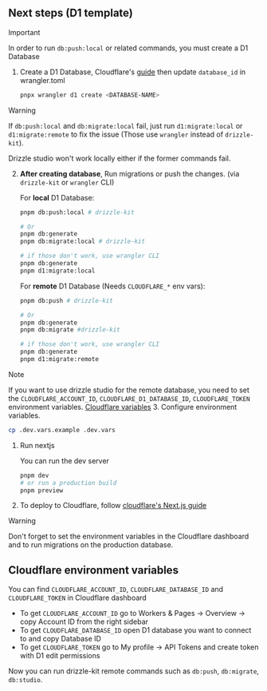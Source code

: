 ## Next steps (D1 template)

> [!IMPORTANT]
> In order to run `db:push:local` or related commands, you must create a D1 Database

1. Create a D1 Database, Cloudflare's [guide](https://developers.cloudflare.com/d1/get-started/#3-create-a-database) then update `database_id` in wrangler.toml

   ```sh
   pnpx wrangler d1 create <DATABASE-NAME>
   ```

> [!WARNING]
> If `db:push:local` and `db:migrate:local` fail, just run `d1:migrate:local` or `d1:migrate:remote` to fix the issue (Those use `wrangler` instead of `drizzle-kit`).
>
> Drizzle studio won't work locally either if the former commands fail.

2. **After creating database**, Run migrations or push the changes. (via `drizzle-kit` or `wrangler` CLI)

   For **local** D1 Database:

   ```sh
   pnpm db:push:local # drizzle-kit
   ```

   ```sh
   # Or
   pnpm db:generate
   pnpm db:migrate:local # drizzle-kit
   ```

   ```sh
   # if those don't work, use wrangler CLI
   pnpm db:generate
   pnpm d1:migrate:local
   ```

   For **remote** D1 Database (Needs `CLOUDFLARE_*` env vars):

   ```sh
   pnpm db:push # drizzle-kit
   ```

   ```sh
   # Or
   pnpm db:generate
   pnpm db:migrate #drizzle-kit
   ```

   ```sh
   # if those don't work, use wrangler CLI
   pnpm db:generate
   pnpm d1:migrate:remote
   ```

> [!NOTE]
> If you want to use drizzle studio for the remote database, you need to set the `CLOUDFLARE_ACCOUNT_ID`, `CLOUDFLARE_D1_DATABASE_ID`, `CLOUDFLARE_TOKEN` environment variables. [Cloudflare variables](#cloudflare-environment-variables) 3. Configure environment variables.

```sh
cp .dev.vars.example .dev.vars
```

1. Run nextjs

   You can run the dev server

   ```sh
   pnpm dev
   # or run a production build
   pnpm preview
   ```

1. To deploy to Cloudflare, follow [cloudflare's Next.js guide](https://developers.cloudflare.com/pages/framework-guides/nextjs/deploy-a-nextjs-site/#connect-your-application-to-the-github-repository-via-the-cloudflare-dashboard)

> [!WARNING]
> Don't forget to set the environment variables in the Cloudflare dashboard and to run migrations on the production database.

## Cloudflare environment variables

You can find `CLOUDFLARE_ACCOUNT_ID`, `CLOUDFLARE_DATABASE_ID` and `CLOUDFLARE_TOKEN` in Cloudflare dashboard

- To get `CLOUDFLARE_ACCOUNT_ID` go to Workers & Pages -> Overview -> copy Account ID from the right sidebar
- To get `CLOUDFLARE_DATABASE_ID` open D1 database you want to connect to and copy Database ID
- To get `CLOUDFLARE_TOKEN` go to My profile -> API Tokens and create token with D1 edit permissions

Now you can run drizzle-kit remote commands such as `db:push`, `db:migrate`, `db:studio`.
